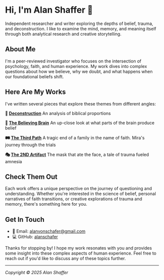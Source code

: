 # Hi, I'm Alan Shaffer 👋

Independent researcher and writer exploring the depths of belief, trauma, and deconstruction. I like to examine the mind, memory, and meaning itself through both analytical research and creative storytelling.

## About Me

I'm a peer-reviewed investigator who focuses on the intersection of psychology, faith, and human experience. My work dives into complex questions about how we believe, why we doubt, and what happens when our foundational beliefs shift.

## Here Are My Works

I've written several pieces that explore these themes from different angles:

**📖 [Deconstruction](https://alanschafer.github.io/Deconstruction/)**
An analysis of biblical proportions

**🧠 [The Believing Brain](https://alanschafer.github.io/TheBelievingBrain-/)**
An up-close look at what parts of the brain produce belief


**🛤️ [The Third Path](https://alanschafer.github.io/thirdpath/)**
A tragic end of a family in the name of faith. Mira's journey through the trials

**🎭 [The 2ND Artifact](https://alanschafer.github.io/Shorts/)**
The mask that ate the face, a tale of trauma fueled amnesia

## Check Them Out

Each work offers a unique perspective on the journey of questioning and understanding. Whether you're interested in the science of belief, personal narratives of faith transitions, or creative explorations of trauma and memory, there's something here for you.

## Get In Touch

- 📧 Email: alanvonschafer@gmail.com
- 💻 GitHub: [alanschafer](https://github.com/alanschafer/alanschafer.github.io)

Thanks for stopping by! I hope my work resonates with you and provides some insight into these complex aspects of human experience. Feel free to reach out if you'd like to discuss any of these topics further.

---

*Copyright © 2025 Alan Shaffer*
